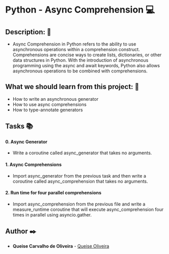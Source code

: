 # **Python - Async Comprehension** :computer:

## **Description:** :speech_balloon:

* Async Comprehension in Python refers to the ability to use asynchronous operations within a comprehension construct. Comprehensions are concise ways to create lists, dictionaries, or other data structures in Python. With the introduction of asynchronous programming using the async and await keywords, Python also allows asynchronous operations to be combined with comprehensions.

## **What we should learn from this project:** :bookmark_tabs:

* How to write an asynchronous generator
* How to use async comprehensions
* How to type-annotate generators

## **Tasks** :books:

#### **0. Async Generator**

* Write a coroutine called async_generator that takes no arguments.

#### **1. Async Comprehensions**

* Import async_generator from the previous task and then write a coroutine called async_comprehension that takes no arguments.

#### **2. Run time for four parallel comprehensions**

* Import async_comprehension from the previous file and write a measure_runtime coroutine that will execute async_comprehension four times in parallel using asyncio.gather.


## **Author** :black_nib:


* **Queise Carvalho de Oliveira** - [Queise Oliveira](https://github.com/Qcarvalhooliveira)
